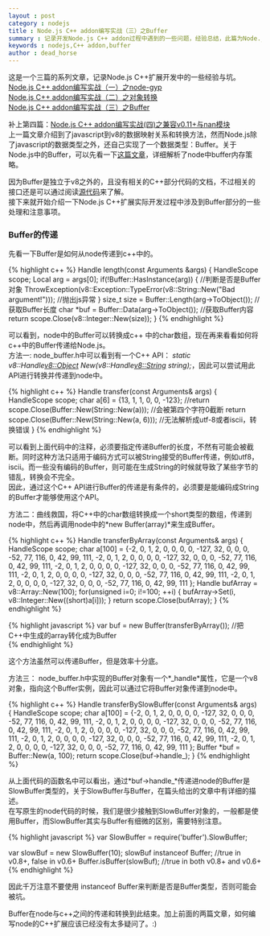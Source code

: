 ```yaml
---
layout : post
category : nodejs 
title : Node.js C++ addon编写实战（三）之Buffer
summary : 记录开发Node.js C++ addon过程中遇到的一些问题，经验总结，此篇为Node.js中的buffer与C++之间的转换。   
keywords : nodejs,C++ addon,buffer
author : dead_horse
---
```


这是一个三篇的系列文章，记录Node.js C++扩展开发中的一些经验与坑。   
[Node.js C++ addon编写实战（一）之node-gyp](/nodejs/2012/10/08/c_addon_in_nodejs_node_gyp.html)   
[Node.js C++ addon编写实战（二）之对象转换 ](/nodejs/2012/10/09/c_addon_in_nodejs_object.html)   
[Node.js C++ addon编写实战（三）之Buffer](/nodejs/2012/10/10/c_addon_in_nodejs_buffer.html)   

补上第四篇：[Node.js C++ addon编写实战(四)之兼容v0.11+与nan模块](/nodejs/2013/11/10/c_addon_in_nodejs_11.html)  
上一篇文章介绍到了javascript到v8的数据映射关系和转换方法，然而Node.js除了javascript的数据类型之外，还自己实现了一个数据类型：Buffer。关于Node.js中的Buffer，可以先看一下[这篇文章](http://cnodejs.org/topic/4f16442ccae1f4aa27001067)，详细解析了node中buffer内存策略。   

因为Buffer是独立于v8之外的，且没有相关的C++部分代码的文档，不过相关的接口还是可以通过阅读[源代码](https://github.com/joyent/node/blob/master/src/node_buffer.h)来了解。   
接下来就开始介绍一下Node.js C++扩展实际开发过程中涉及到Buffer部分的一些处理和注意事项。   

### Buffer的传递   
先看一下Buffer是如何从node传递到c++中的。 

{% highlight c++ %}
Handle<Value> length(const Arguments &args) {
  HandleScope scope;
  Local<Value> arg = args[0];
  if(!Buffer::HasInstance(arg)) { //判断是否是Buffer对象
    ThrowException(v8::Exception::TypeError(v8::String::New("Bad argument!")));  //抛出js异常 
  }
  size_t size = Buffer::Length(arg->ToObject());  //获取Buffer长度
  char *buf = Buffer::Data(arg->ToObject());      //获取Buffer内容
  return scope.Close(v8::Integer::New(size));
}
{% endhighlight %}

可以看到，node中的Buffer可以转换成c++ 中的char数组，现在再来看看如何将c++中的Buffer传递给Node.js。   
方法一: node_buffer.h中可以看到有一个C++ API： *static v8::Handle<v8::Object> New(v8::Handle<v8::String> string);*，因此可以尝试用此API进行转换并传递到node中。   

{% highlight c++ %}
Handle<Value> transfer(const Arguments& args) {
  HandleScope scope;
  char a[6] = {13, 1, 1, 0, 0, -123};
  //return scope.Close(Buffer::New(String::New(a))); //会被第四个字符0截断
  return scope.Close(Buffer::New(String::New(a, 6))); //无法解析成utf-8或者iscii，转换错误
}
{% endhighlight %}

可以看到上面代码中的注释，必须要指定传递Buffer的长度，不然有可能会被截断。同时这种方法只适用于编码方式可以被String接受的Buffer传递，例如utf8，iscii。而一些没有编码的Buffer，则可能在生成String的时候就导致了某些字节的错乱，转换会不完全。   
因此，通过这个C++ API进行Buffer的传递是有条件的，必须要是能编码成String的Buffer才能够使用这个API。  

方法二：曲线救国，将C++中的char数组转换成一个short类型的数组，传递到node中，然后再调用node中的*new Buffer(array)*来生成Buffer。   

{% highlight c++ %}
Handle<Value> transferByArray(const Arguments& args) {
  HandleScope scope;
  char a[100] = {-2, 0, 1, 2, 0, 0, 0, 0, -127, 32, 0, 0, 0, -52, 77, 116, 0, 42, 99, 111,
                -2, 0, 1, 2, 0, 0, 0, 0, -127, 32, 0, 0, 0, -52, 77, 116, 0, 42, 99, 111,
                -2, 0, 1, 2, 0, 0, 0, 0, -127, 32, 0, 0, 0, -52, 77, 116, 0, 42, 99, 111,
                -2, 0, 1, 2, 0, 0, 0, 0, -127, 32, 0, 0, 0, -52, 77, 116, 0, 42, 99, 111,
                -2, 0, 1, 2, 0, 0, 0, 0, -127, 32, 0, 0, 0, -52, 77, 116, 0, 42, 99, 111
                };
  Handle<Array> bufArray = v8::Array::New(100);
  for(unsigned i=0; i!=100; ++i) {
    bufArray->Set(i, v8::Integer::New((short)a[i]));
  }
  return scope.Close(bufArray);
}
{% endhighlight %}

{% highlight javascript %}
var buf = new Buffer(transferByArray());  //把C++中生成的array转化成为Buffer   
{% endhighlight %}

这个方法虽然可以传递Buffer，但是效率十分底。   

方法三： node_buffer.h中实现的Buffer对象有一个*_handle*属性，它是一个v8对象，指向这个Buffer实例，因此可以通过它将Buffer对象传递到node中。  

{% highlight c++ %}
Handle<Value> transferBySlowBuffer(const Arguments& args) {
  HandleScope scope;
  char a[100] = {-2, 0, 1, 2, 0, 0, 0, 0, -127, 32, 0, 0, 0, -52, 77, 116, 0, 42, 99, 111,
                -2, 0, 1, 2, 0, 0, 0, 0, -127, 32, 0, 0, 0, -52, 77, 116, 0, 42, 99, 111,
                -2, 0, 1, 2, 0, 0, 0, 0, -127, 32, 0, 0, 0, -52, 77, 116, 0, 42, 99, 111,
                -2, 0, 1, 2, 0, 0, 0, 0, -127, 32, 0, 0, 0, -52, 77, 116, 0, 42, 99, 111,
                -2, 0, 1, 2, 0, 0, 0, 0, -127, 32, 0, 0, 0, -52, 77, 116, 0, 42, 99, 111
                };
  Buffer *buf = Buffer::New(a, 100);
  return scope.Close(buf->handle_);
}
{% endhighlight %}

从上面代码的函数名中可以看出，通过*buf->handle_*传递进node的Buffer是SlowBuffer类型的，关于SlowBuffer与Buffer，在篇头给出的文章中有详细的描述。   
在写原生的node代码的时候，我们是很少接触到SlowBuffer对象的，一般都是使用Buffer，而SlowBuffer其实与Buffer有细微的区别，需要特别注意。   

{% highlight javascript %}
var SlowBuffer = require('buffer').SlowBuffer;

var slowBuf = new SlowBuffer(10);
slowBuf instanceof Buffer; //true in v0.8+, false in v0.6+
Buffer.isBuffer(slowBuf);  //true in both v0.8+ and v0.6+
{% endhighlight %}

因此千万注意不要使用 instanceof Buffer来判断是否是Buffer类型，否则可能会被坑。   

Buffer在node与c++之间的传递和转换到此结束。加上前面的两篇文章，如何编写node的C++扩展应该已经没有太多疑问了。:)   